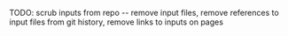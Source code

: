 TODO: scrub inputs from repo -- remove input files, remove references to input files from git history, remove links to inputs on pages